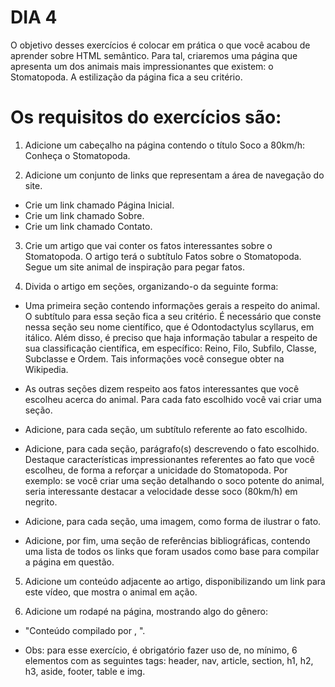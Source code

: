 # DIA 4

O objetivo desses exercícios é colocar em prática o que você acabou de aprender sobre HTML semântico.
Para tal, criaremos uma página que apresenta um dos animais mais impressionantes que existem: o Stomatopoda. A estilização da página fica a seu critério.

# Os requisitos do exercícios são:

1. Adicione um cabeçalho na página contendo o título Soco a 80km/h: Conheça o Stomatopoda.

2. Adicione um conjunto de links que representam a área de navegação do site.
 * Crie um link chamado Página Inicial.
 * Crie um link chamado Sobre.
 * Crie um link chamado Contato.

3. Crie um artigo que vai conter os fatos interessantes sobre o Stomatopoda. O artigo terá o subtítulo Fatos sobre o Stomatopoda. Segue um site animal de inspiração para pegar fatos.

4. Divida o artigo em seções, organizando-o da seguinte forma:

* Uma primeira seção contendo informações gerais a respeito do animal. O subtítulo para essa seção fica a seu critério. É necessário que conste nessa seção seu nome científico, que é Odontodactylus scyllarus, em itálico. Além disso, é preciso que haja informação tabular a respeito de sua classificação científica, em específico: Reino, Filo, Subfilo, Classe, 
Subclasse e Ordem. Tais informações você consegue obter na Wikipedia.

* As outras seções dizem respeito aos fatos interessantes que você escolheu acerca do animal. Para cada fato escolhido você vai criar uma seção.

* Adicione, para cada seção, um subtítulo referente ao fato escolhido.

* Adicione, para cada seção, parágrafo(s) descrevendo o fato escolhido. Destaque características impressionantes referentes ao fato que você escolheu, de forma a reforçar a unicidade do Stomatopoda. Por exemplo: se você criar uma seção detalhando o soco potente do animal, seria interessante destacar a velocidade desse soco (80km/h) em negrito.

* Adicione, para cada seção, uma imagem, como forma de ilustrar o fato.

* Adicione, por fim, uma seção de referências bibliográficas, contendo uma lista de todos os links que foram usados como base para compilar a página em questão.

5. Adicione um conteúdo adjacente ao artigo, disponibilizando um link para este vídeo, que mostra o animal em ação.

6. Adicione um rodapé na página, mostrando algo do gênero:
* "Conteúdo compilado por <insere seu nome>, <ano atual>".

* Obs: para esse exercício, é obrigatório fazer uso de, no mínimo, 6 elementos com as seguintes tags: header, nav, article, section, h1, h2, h3, aside, footer, table e img.
